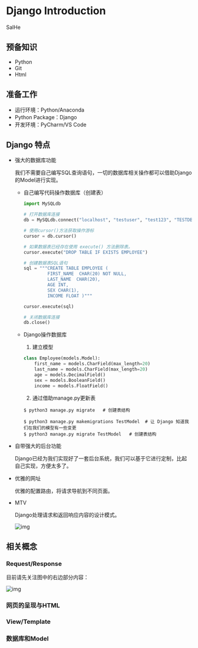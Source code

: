 # Django Introduction

SalHe



## 预备知识

- Python
- Git
- Html



## 准备工作

- 运行环境：Python/Anaconda
- Python Package：Django
- 开发环境：PyCharm/VS Code



## Django 特点

- 强大的数据库功能

  我们不需要自己编写SQL查询语句，一切的数据库相关操作都可以借助Django的Model进行实现。

  - 自己编写代码操作数据库（创建表）

    ```python
    import MySQLdb
    
    # 打开数据库连接
    db = MySQLdb.connect("localhost", "testuser", "test123", "TESTDB", charset='utf8' )
    
    # 使用cursor()方法获取操作游标 
    cursor = db.cursor()
    
    # 如果数据表已经存在使用 execute() 方法删除表。
    cursor.execute("DROP TABLE IF EXISTS EMPLOYEE")
    
    # 创建数据表SQL语句
    sql = """CREATE TABLE EMPLOYEE (
             FIRST_NAME  CHAR(20) NOT NULL,
             LAST_NAME  CHAR(20),
             AGE INT,  
             SEX CHAR(1),
             INCOME FLOAT )"""
    
    cursor.execute(sql)
    
    # 关闭数据库连接
    db.close()
    ```

  - Django操作数据库

    1. 建立模型

    ```python
    class Employee(models.Model):
        first_name = models.CharField(max_length=20)
        last_name = models.CharField(max_length=20)
        age = models.DecimalField()
        sex = models.BooleanField()
        income = models.FloatField()
    ```

    2. 通过借助manage.py更新表

    ```
    $ python3 manage.py migrate   # 创建表结构
    
    $ python3 manage.py makemigrations TestModel  # 让 Django 知道我们在我们的模型有一些变更
    $ python3 manage.py migrate TestModel   # 创建表结构
    ```

- 自带强大的后台功能

  Django已经为我们实现好了一套后台系统，我们可以基于它进行定制，比起自己实现，方便太多了。

- 优雅的网址

  优雅的配置路由，将请求导航到不同页面。

- MTV

  Django处理请求和返回响应内容的设计模式。

  ![img](https://www.runoob.com/wp-content/uploads/2020/05/1589777036-2760-fs1oSv4dOWAwC5yW.png)

  



## 相关概念

### Request/Response

目前请先关注图中的右边部分内容：

![img](https://ss3.bdstatic.com/70cFv8Sh_Q1YnxGkpoWK1HF6hhy/it/u=1937176861,2704737492&fm=26&gp=0.jpg)

### 网页的呈现与HTML

### View/Template

### 数据库和Model

